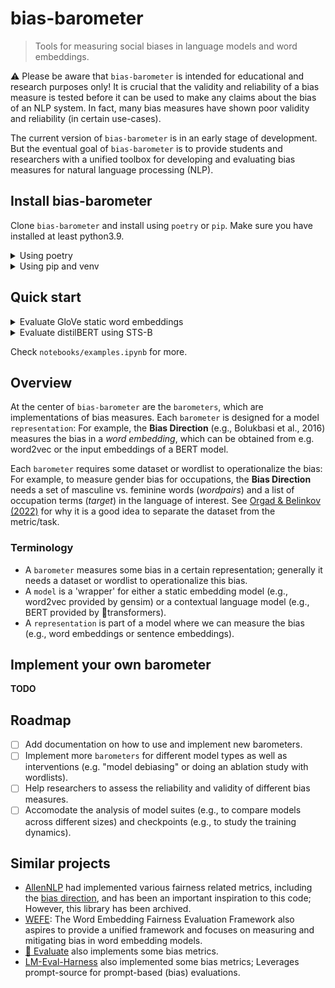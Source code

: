 # bias-barometer
> Tools for measuring social biases in language models and word embeddings.

⚠ Please be aware that `bias-barometer` is intended for educational and research purposes only! It is crucial that the validity and reliability of a bias measure is tested before it can be used to make any claims about the bias of an NLP system. In fact, many bias measures have shown poor validity and reliability (in certain use-cases).

The current version of `bias-barometer` is in an early stage of development. But the eventual goal of `bias-barometer` is to provide students and researchers with a unified toolbox for developing and evaluating bias measures for natural language processing (NLP).

## Install bias-barometer
Clone `bias-barometer` and install using `poetry` or `pip`. 
Make sure you have installed at least python3.9.

<details>
  <summary>Using poetry</summary>

  ```bash
    cd bias-barometer
    poetry install
  ```
</details>

<details>
  <summary>Using pip and venv</summary>

  ```bash
    cd bias-barometer
    # Create a virtual environment (optional)
    python -m venv .venv # or use python3.9
    # Load the environment (optional)
    source .venv/bin/activate
    # Install using pip
    pip install .
  ```
</details>

## Quick start
<details>
  <summary>Evaluate GloVe static word embeddings</summary>

```python
from biasbarometer.barometers import AutoBarometer
from biasbarometer.models import WordEmbeddingsModel

# Initialize the embedding representation from a GloVe model
embedding = WordEmbeddingsModel("glove-twitter-25").get_representation("embedding")

# Operationalize the Bias Direction using two wordlists
barometer = AutoBarometer.from_spec("direction", wordpairs="../data/wordlists/man_vs_woman.csv", target="../data/wordlists/occupations.txt")

# Run the bias evaluation
barometer.evaluate(embedding)

barometer.results["bias_df"]
```

`glove-twitter-25` is only one of the models made available by Gensim that can be loaded using `WordEmbeddingsModel`; See for a complete list the [Gensim-data repository](https://github.com/RaRe-Technologies/gensim-data#models).
</details>

<details>
  <summary>Evaluate distilBERT using STS-B</summary>

```python
from biasbarometer.barometers import AutoBarometer
from biasbarometer.models import BERTModel

# Initialize the sentence embedding representation from a GloVe model
sentence_embeddings = BERTModel("distilbert-base-uncased").get_representation("sentence embedding")

# Operationalize the STS-B bias measure using occupation target list and the template list
barometer = AutoBarometer.from_spec("sts-b", target="../data/wordlists/occupations.txt", templates="../data/templates/sts-b.txt")

# Run the bias evaluation
barometer.evaluate(sentence_embeddings)

barometer.results["bias_df"]
```
</details>

Check `notebooks/examples.ipynb` for more.

## Overview
At the center of `bias-barometer` are the `barometers`, which are implementations of bias measures. Each `barometer` is designed for a model `representation`: For example, the **Bias Direction** (e.g., Bolukbasi et al., 2016) measures the bias in a *word embedding*, which can be obtained from e.g. word2vec or the input embeddings of a BERT model. 

Each `barometer` requires some dataset or wordlist to operationalize the bias: For example, to measure gender bias for occupations, the **Bias Direction** needs a set of masculine vs. feminine words (*wordpairs*) and a list of occupation terms (*target*) in the language of interest. See [Orgad & Belinkov (2022)](https://aclanthology.org/2022.gebnlp-1.17/) for why it is a good idea to separate the dataset from the metric/task.

### Terminology
- A `barometer` measures some bias in a certain representation; generally it needs a dataset or wordlist to operationalize this bias.
- A `model` is a 'wrapper' for either a static embedding model (e.g., word2vec provided by gensim) or a contextual language model (e.g., BERT provided by 🤗transformers).
- A `representation` is part of a model where we can measure the bias (e.g., word embeddings or sentence embeddings).

## Implement your own barometer
**TODO**

## Roadmap
- [ ] Add documentation on how to use and implement new barometers.
- [ ] Implement more `barometers` for different model types as well as interventions (e.g. "model debiasing" or doing an ablation study with wordlists).
- [ ] Help researchers to assess the reliability and validity of different bias measures.
- [ ] Accomodate the analysis of model suites (e.g., to compare models across different sizes) and checkpoints (e.g., to study the training dynamics).

## Similar projects
- [AllenNLP](https://github.com/allenai/allennlp) had implemented various fairness related metrics, including the [bias direction](https://docs.allennlp.org/main/api/fairness/bias_direction/), and has been an important inspiration to this code; However, this library has been archived.
- [WEFE](https://github.com/dccuchile/wefe): The Word Embedding Fairness Evaluation Framework also aspires to provide a unified framework and focuses on measuring and mitigating bias in word embedding models.
- [🤗 Evaluate](https://github.com/huggingface/evaluate) also implements some bias metrics.
- [LM-Eval-Harness](https://github.com/EleutherAI/lm-evaluation-harness) also implemented some bias metrics; Leverages prompt-source for prompt-based (bias) evaluations.
